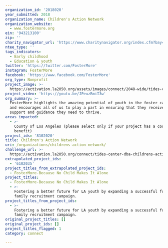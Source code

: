 ```yaml
---
organization_id: '2018020'
year_submitted: 2018
organization_name: Children's Action Network
organization_website:
  - www.fostermore.org
ein: '943213100'
zip: ''
charity_navigator_url: 'https://www.charitynavigator.org/index.cfm?bay=search.profile&ein=943213100'
ntee_type: ''
tags_indicators:
  - Early childhood
  - Education & youth
twitter: 'https://twitter.com/FosterMore'
instagram: FosterMore
facebook: 'https://www.facebook.com/FosterMore'
org_type: Nonprofit
project_image: >-
  https://activation.la2050.org/assets/images/connect/2048-wide/tides-center-dba-childrens-action-network.jpg
project_video: 'https://youtu.be/JPeuzRmiI3w'
org_summary: >-
  FosterMore highlights the amazing potential of youth in the foster care system
  and encourages all of us to play a part in ensuring that they receive the
  support and guidance they need to thrive.
areas_impacted:
  - >-
    County of Los Angeles (please select only if your project has a countywide
    benefit)
project_ids: '8102020'
title: Children's Action Network
uri: /organizations/childrens-action-network/
challenge_url: >-
  https://activation.la2050.org/connect/tides-center-dba-childrens-action-network/
extrapolated_project_ids:
  - '6102035'
project_titles_from_extrapolated_project_ids:
  - FosterMore-Because No Child Makes It Alone
project_titles:
  - FosterMore-Because No Child Makes It Alone
  - >-
    Fostering a better future for LA youth by expanding a successful foster
    family recruitment campaign.
project_titles_from_project_ids:
  - >-
    Fostering a better future for LA youth by expanding a successful foster
    family recruitment campaign.
original_project_titles: []
original_project_ids: []
project_titles_flagged: 1
category: connect

---
```

